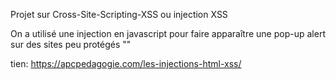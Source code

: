 Projet sur Cross-Site-Scripting-XSS ou injection XSS

On a utilisé une injection en javascript pour faire apparaître une pop-up alert sur des sites peu protégés "<script>alert('XSS')</script>"

tien:
https://apcpedagogie.com/les-injections-html-xss/
